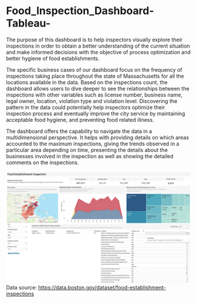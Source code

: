 # Food_Inspection_Dashboard-Tableau-

The purpose of this dashboard is to help inspectors visually explore their inspections in order to obtain a better understanding of the current situation and make informed decisions with the objective of process optimization and better hygiene of food establishments. 

The specific business cases of our dashboard focus on the frequency of inspections taking place throughout the state of Massachusetts for all the locations available in the data. Based on the inspections count, the dashboard allows users to dive deeper to see the relationships between the inspections with other variables such as license number, business name, legal owner, location, violation type and violation level. Discovering the pattern in the data could potentially help inspectors optimize their inspection process and eventually improve the city service by maintaining acceptable food hygiene, and preventing food related illness. 


The dashboard offers the capability to navigate the data in a multidimensional perspective. It helps with providing details on which areas accounted to the maximum inspections, giving the trends observed in a particular area depending on time, presenting the details about the businesses involved in the inspection as well as showing the detailed comments on the inspections.

![Dashboard](https://github.com/khaophuthaipch/Food_Inspection_Dashboard-Tableau-/blob/master/Dashboard_screenshot.png)
Data source: https://data.boston.gov/dataset/food-establishment-inspections
